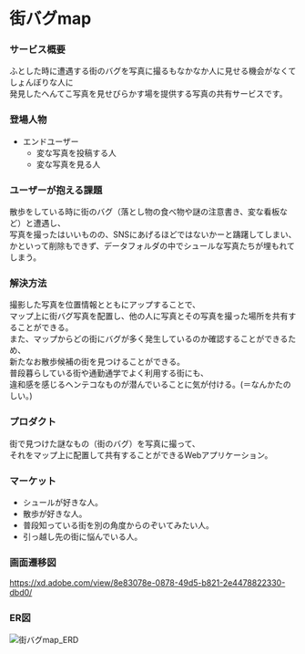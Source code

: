 # 街バグmap

### サービス概要
ふとした時に遭遇する街のバグを写真に撮るもなかなか人に見せる機会がなくてしょんぼりな人に  
発見したへんてこ写真を見せびらかす場を提供する写真の共有サービスです。

### 登場人物
* エンドユーザー
  * 変な写真を投稿する人
  * 変な写真を見る人

### ユーザーが抱える課題
散歩をしている時に街のバグ（落とし物の食べ物や謎の注意書き、変な看板など）と遭遇し、  
写真を撮ったはいいものの、SNSにあげるほどではないかーと躊躇してしまい、  
かといって削除もできず、データフォルダの中でシュールな写真たちが埋もれてしまう。  

### 解決方法
撮影した写真を位置情報とともにアップすることで、  
マップ上に街バグ写真を配置し、他の人に写真とその写真を撮った場所を共有することができる。  
また、マップからどの街にバグが多く発生しているのか確認することができるため、  
新たなお散歩候補の街を見つけることができる。  
普段暮らしている街や通勤通学でよく利用する街にも、  
違和感を感じるヘンテコなものが潜んでいることに気が付ける。(＝なんかたのしい。)  

### プロダクト
街で見つけた謎なもの（街のバグ）を写真に撮って、  
それをマップ上に配置して共有することができるWebアプリケーション。　　

### マーケット
* シュールが好きな人。
* 散歩が好きな人。
* 普段知っている街を別の角度からのぞいてみたい人。
* 引っ越し先の街に悩んでいる人。

### 画面遷移図
https://xd.adobe.com/view/8e83078e-0878-49d5-b821-2e4478822330-dbd0/

### ER図
![街バグmap_ERD](https://user-images.githubusercontent.com/72340915/145344706-412ca39e-0feb-4119-96f9-a89dc9223b22.png)
